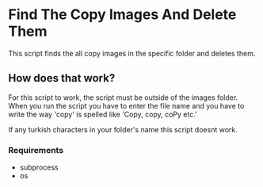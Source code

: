 # Find The Copy Images And Delete Them
This script finds the all copy images in the specific folder and deletes them.

## How does that work?
For this script to work, the script must be outside of the images folder. When you run the script you have to enter the
file name and you have to write the way 'copy' is spelled like 'Copy, copy, coPy etc.'

If any turkish characters in your folder's name this script doesnt work.

### Requirements
+ subprocess
+ os
